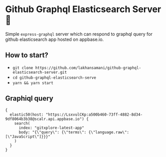 # Github Graphql Elasticsearch Server :rocket: 

Simple `express-graphql` server which can respond to graphql query for github elasticsearch app hosted on appbase.io.

## How to start?

* `git clone https://github.com/lakhansamani/github-graphql-elasticsearch-server.git`
* `cd github-graphql-elasticsearch-serve`
* `yarn && yarn start`

## Graphiql query
```
{
  elastic50(host: "https://LsxvulCKp:a500b460-73ff-4882-8d34-9df8064b3b38@scalr.api.appbase.io") {
    search(
      index: "gitxplore-latest-app"
      body: "{\"query\": {\"terms\": {\"language.raw\": [\"JavaScript\"]}}}"
    )
  }
}

```

